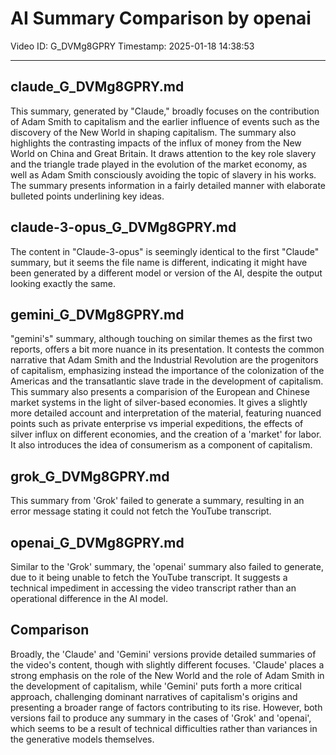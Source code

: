 # AI Summary Comparison by openai

Video ID: G_DVMg8GPRY
Timestamp: 2025-01-18 14:38:53

---

## claude_G_DVMg8GPRY.md

This summary, generated by "Claude," broadly focuses on the contribution of Adam Smith to capitalism and the earlier influence of events such as the discovery of the New World in shaping capitalism. The summary also highlights the contrasting impacts of the influx of money from the New World on China and Great Britain. It draws attention to the key role slavery and the triangle trade played in the evolution of the market economy, as well as Adam Smith consciously avoiding the topic of slavery in his works. The summary presents information in a fairly detailed manner with elaborate bulleted points underlining key ideas.

## claude-3-opus_G_DVMg8GPRY.md

The content in "Claude-3-opus" is seemingly identical to the first "Claude" summary, but it seems the file name is different, indicating it might have been generated by a different model or version of the AI, despite the output looking exactly the same.

## gemini_G_DVMg8GPRY.md

"gemini's" summary, although touching on similar themes as the first two reports, offers a bit more nuance in its presentation. It contests the common narrative that Adam Smith and the Industrial Revolution are the progenitors of capitalism, emphasizing instead the importance of the colonization of the Americas and the transatlantic slave trade in the development of capitalism. This summary also presents a comparision of the European and Chinese market systems in the light of silver-based economies. It gives a slightly more detailed account and interpretation of the material, featuring nuanced points such as private enterprise vs imperial expeditions, the effects of silver influx on different economies, and the creation of a 'market' for labor. It also introduces the idea of consumerism as a component of capitalism.

## grok_G_DVMg8GPRY.md

This summary from 'Grok' failed to generate a summary, resulting in an error message stating it could not fetch the YouTube transcript.

## openai_G_DVMg8GPRY.md

Similar to the 'Grok' summary, the 'openai' summary also failed to generate, due to it being unable to fetch the YouTube transcript. It suggests a technical impediment in accessing the video transcript rather than an operational difference in the AI model. 

## Comparison

Broadly, the 'Claude' and 'Gemini' versions provide detailed summaries of the video's content, though with slightly different focuses. 'Claude' places a strong emphasis on the role of the New World and the role of Adam Smith in the development of capitalism, while 'Gemini' puts forth a more critical approach, challenging dominant narratives of capitalism's origins and presenting a broader range of factors contributing to its rise. However, both versions fail to produce any summary in the cases of 'Grok' and 'openai', which seems to be a result of technical difficulties rather than variances in the generative models themselves.